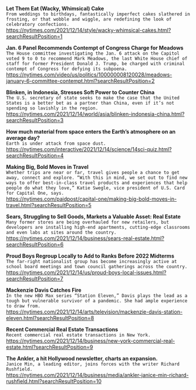 **Let Them Eat (Wacky, Whimsical) Cake**\
`From weddings to birthdays, fantastically imperfect cakes slathered in frosting, or that wobble and wiggle, are redefining the look of celebratory confections.`\
https://nytimes.com/2021/12/14/style/wacky-whimsical-cakes.html?searchResultPosition=1

**Jan. 6 Panel Recommends Contempt of Congress Charge for Meadows**\
`The House committee investigating the Jan. 6 attack on the Capitol voted 9 to 0 to recommend Mark Meadows, the last White House chief of staff for former President Donald J. Trump, be charged with criminal contempt of Congress for defying its subpoena.`\
https://nytimes.com/video/us/politics/100000008120028/meadows-january-6-committee-contempt.html?searchResultPosition=2

**Blinken, in Indonesia, Stresses Soft Power to Counter China**\
`The U.S. secretary of state seeks to make the case that the United States is a better bet as a partner than China, even if it’s not spending so lavishly in the region.`\
https://nytimes.com/2021/12/14/world/asia/blinken-indonesia-china.html?searchResultPosition=3

**How much material from space enters the Earth’s atmosphere on an average day?**\
`Earth is under attack from space dust.`\
https://nytimes.com/interactive/2021/12/14/science/14sci-quiz.html?searchResultPosition=4

**Making Big, Bold Moves in Travel**\
`Whether trips are near or far, travel gives people a chance to get away, connect and explore. “With this in mind, we set out to find new ways to offer best-in-class travel products and experiences that help people do what they love,” Katie Swegle, vice president of U.S. Card for Capital One, says.`\
https://nytimes.com/paidpost/capital-one/making-big-bold-moves-in-travel.html?searchResultPosition=5

**Sears, Struggling to Sell Goods, Markets a Valuable Asset: Real Estate**\
`Many former stores are being overhauled for new retailers, but developers are installing high-end apartments, cutting-edge classrooms and even labs at sites around the country.`\
https://nytimes.com/2021/12/14/business/sears-real-estate.html?searchResultPosition=6

**Proud Boys Regroup Locally to Add to Ranks Before 2022 Midterms**\
`The far-right nationalist group has become increasingly active at school board meetings and town council gatherings across the country.`\
https://nytimes.com/2021/12/14/us/proud-boys-local-issues.html?searchResultPosition=7

**Mackenzie Davis Catches Fire**\
`In the new HBO Max series “Station Eleven,” Davis plays the lead as a tough but vulnerable survivor of a pandemic. She had ample experience to draw from.`\
https://nytimes.com/2021/12/14/arts/television/mackenzie-davis-station-eleven.html?searchResultPosition=8

**Recent Commercial Real Estate Transactions**\
`Recent commercial real estate transactions in New York.`\
https://nytimes.com/2021/12/14/business/new-york-commercial-real-estate.html?searchResultPosition=9

**The Ankler, a hit Hollywood newsletter, charts an expansion.**\
`Janice Min, a leading editor, joins forces with the writer Richard Rushfield.`\
https://nytimes.com/2021/12/14/business/media/ankler-janice-min-richard-rushfield.html?searchResultPosition=10

